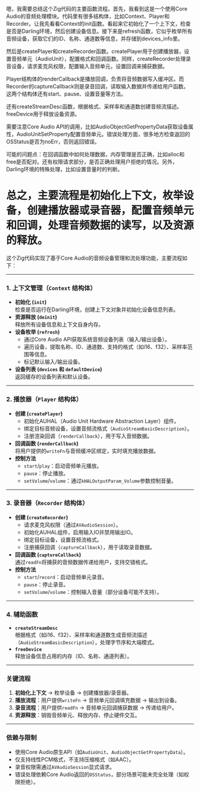 嗯，我需要总结这个Zig代码的主要函数流程。首先，我看到这是一个使用Core Audio的音频处理模块。代码里有很多结构体，比如Context、Player和Recorder。让我先看看Context的init函数。看起来它初始化了一个上下文，检查是否是Darling环境，然后创建设备信息。接下来是refresh函数，它似乎枚举所有音频设备，获取它们的ID、名称、通道数等信息，并存储到devices_info里。

然后是createPlayer和createRecorder函数。createPlayer用于创建播放器，设置音频单元（AudioUnit），配置格式和回调函数。同样，createRecorder处理录音设备，请求麦克风权限，配置输入音频单元，设置回调来捕获数据。

Player结构体的renderCallback是播放回调，负责将音频数据写入缓冲区。而Recorder的captureCallback则是录音回调，读取输入数据并传递给用户函数。这两个结构体还有start、pause、设置音量等方法。

还有createStreamDesc函数，根据格式、采样率和通道数创建音频流描述。freeDevice用于释放设备资源。

需要注意Core Audio API的调用，比如AudioObjectGetPropertyData获取设备属性，AudioUnitSetProperty配置音频单元。错误处理方面，很多地方检查返回的OSStatus是否为noErr，否则返回错误。

可能的问题点：在回调函数中如何处理数据，内存管理是否正确，比如alloc和free是否配对。还有权限请求部分，是否正确处理用户拒绝的情况。另外，Darling环境的特殊处理，比如设置音量时的判断。

总之，主要流程是初始化上下文，枚举设备，创建播放器或录音器，配置音频单元和回调，处理音频数据的读写，以及资源的释放。
================================================
这个Zig代码实现了基于Core Audio的音频设备管理和流处理功能，主要流程如下：

---

### **1. 上下文管理（`Context` 结构体）**
- **初始化 (`init`)**  
  检查是否运行在Darling环境，创建上下文对象并初始化设备信息列表。
- **资源释放 (`deinit`)**  
  释放所有设备信息和上下文自身内存。
- **设备枚举 (`refresh`)**  
  - 通过Core Audio API获取系统音频设备列表（输入/输出设备）。  
  - 遍历设备，提取名称、ID、通道数、支持的格式（如i16、f32）、采样率范围等信息。  
  - 标记默认输入/输出设备。  
- **设备列表 (`devices` 和 `defaultDevice`)**  
  返回缓存的设备列表和默认设备。

---

### **2. 播放器（`Player` 结构体）**
- **创建 (`createPlayer`)**  
  - 初始化AUHAL（Audio Unit Hardware Abstraction Layer）组件。  
  - 绑定目标音频设备，设置音频流格式（`AudioStreamBasicDescription`）。  
  - 注册渲染回调（`renderCallback`），用于写入音频数据。  
- **回调函数 (`renderCallback`)**  
  将用户提供的`writeFn`与音频缓冲区绑定，实时填充播放数据。  
- **控制方法**  
  - `start`/`play`：启动音频单元播放。  
  - `pause`：停止播放。  
  - `setVolume`/`volume`：通过`kHALOutputParam_Volume`参数控制音量。

---

### **3. 录音器（`Recorder` 结构体）**
- **创建 (`createRecorder`)**  
  - 请求麦克风权限（通过`AVAudioSession`）。  
  - 初始化AUHAL组件，启用输入IO并禁用输出IO。  
  - 绑定目标设备，设置音频流格式。  
  - 注册捕获回调（`captureCallback`），用于读取录音数据。  
- **回调函数 (`captureCallback`)**  
  通过`readFn`将捕获的音频数据传递给用户，支持交错格式。  
- **控制方法**  
  - `start`/`record`：启动音频单元录音。  
  - `pause`：停止录音。  
  - `setVolume`/`volume`：控制输入音量（部分设备可能不支持）。

---

### **4. 辅助函数**
- **`createStreamDesc`**  
  根据格式（如i16、f32）、采样率和通道数生成音频流描述（`AudioStreamBasicDescription`），处理字节序和大端模式。  
- **`freeDevice`**  
  释放设备信息占用的内存（ID、名称、通道列表）。

---

### **关键流程**
1. **初始化上下文** → 枚举设备 → 创建播放器/录音器。  
2. **播放流程**：用户提供`writeFn` → 音频单元回调填充数据 → 输出到设备。  
3. **录音流程**：用户提供`readFn` → 音频单元回调捕获数据 → 传递给用户。  
4. **资源释放**：销毁音频单元、释放内存、停止硬件交互。

---

### **依赖与限制**
- 使用Core Audio原生API（如`AudioUnit`、`AudioObjectGetPropertyData`）。  
- 仅支持线性PCM格式，不支持压缩格式（如AAC）。  
- 录音权限需通过`AVAudioSession`显式请求。  
- 错误处理依赖Core Audio返回的`OSStatus`，部分场景可能未完全处理（如权限拒绝）。